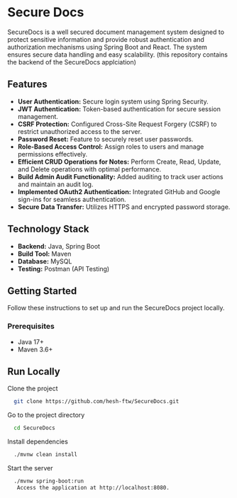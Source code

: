 
# Secure Docs

SecureDocs is a well secured document management system designed to protect sensitive information and provide robust authentication and authorization mechanisms using Spring Boot and React. The system ensures secure data handling and easy scalability.
(this repository contains the backend of the SecureDocs applciation)

## Features
- **User Authentication:** Secure login system using Spring Security.
- **JWT Authentication:** Token-based authentication for secure session management.
- **CSRF Protection:** Configured Cross-Site Request Forgery (CSRF) to restrict unauthorized access to the server.
- **Password Reset:** Feature to securely reset user passwords.
- **Role-Based Access Control:** Assign roles to users and manage permissions effectively.
- **Efficient CRUD Operations for Notes:** Perform Create, Read, Update, and Delete operations with optimal performance.
- **Build Admin Audit Functionality:** Added auditing to track user actions and maintain an audit log.
- **Implemented OAuth2 Authentication:** Integrated GitHub and Google sign-ins for seamless authentication.
- **Secure Data Transfer:** Utilizes HTTPS and encrypted password storage.

## Technology Stack
- **Backend:** Java, Spring Boot 
- **Build Tool:** Maven
- **Database:** MySQL
- **Testing:** Postman (API Testing)


## Getting Started
Follow these instructions to set up and run the SecureDocs project locally.

### Prerequisites
- Java 17+
- Maven 3.6+




## Run Locally

Clone the project

```bash
  git clone https://github.com/hesh-ftw/SecureDocs.git
```

Go to the project directory

```bash
  cd SecureDocs
```

Install dependencies

```bash
  ./mvnw clean install

```

Start the server

```bash
  ./mvnw spring-boot:run
   Access the application at http://localhost:8080.

```

